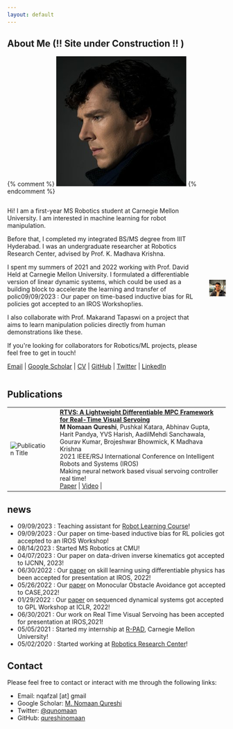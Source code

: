 ```yaml
---
layout: default
---
```


## About Me (!! Site under Construction !! )

{% comment %}  <img class="profile-picture" src="sherlock.jpg">
{% endcomment %}

<div style="display: flex; align-items: center; justify-content: space-between; margin-bottom: 20px;">
  <div style="flex-grow: 1; margin-right: 20px;">
    <p>Hi! I am a first-year MS Robotics student at Carnegie Mellon University. I am interested in machine learning for robot manipulation.</p>

<p>Before that, I completed my integrated BS/MS degree from IIIT Hyderabad. I was an undergraduate researcher at Robotics Research Center, advised by Prof. K. Madhava Krishna.</p>

<p>I spent my summers of 2021 and 2022 working with Prof. David Held at Carnegie Mellon University. I formulated a differentiable version of linear dynamic systems, which could be used as a building block to accelerate the learning and transfer of polic09/09/2023 : Our paper on time-based inductive bias for RL policies got accepted to an IROS Workshop!ies.</p>

<p>I also collaborate with Prof. Makarand Tapaswi on a project that aims to learn manipulation policies directly from human demonstrations like these.</p>

<p>If you're looking for collaborators for Robotics/ML projects, please feel free to get in touch!</p>
    <!-- More text about you... -->
    <p>
      <a href="mailto:nqafzal@gmail.com">Email</a> |
      <a href="link-to-google-scholar">Google Scholar</a> |
      <a href="link-to-cv">CV</a> |
      <a href="link-to-github">GitHub</a> |
      <a href="link-to-twitter">Twitter</a> |
      <a href="link-to-linkedin">LinkedIn</a>
    </p>
  </div>
  <div>
    <img src="images/nomaan.png" alt="Your Name" style="width: 200px; height: auto;">
  </div>
</div>

## Publications

<table style="border: none !important; border-collapse: collapse;">
  <tr>
    <td style="border: none !important;">
      <img src="images/rtvs.gif" alt="Publication Title" style="width: 200px; height: auto;"/>
    </td>
    <td style="border: none !important; padding-left: 20px;">
      <strong><a href="https://ieeexplore.ieee.org/abstract/document/9636290">RTVS: A Lightweight Differentiable MPC Framework for Real-Time Visual Servoing</a></strong><br/>
      <b>M Nomaan Qureshi</b>, Pushkal Katara, Abhinav Gupta, Harit Pandya, YVS Harish, AadilMehdi Sanchawala, Gourav Kumar, Brojeshwar Bhowmick, K Madhava Krishna<br/>
      2021 IEEE/RSJ International Conference on Intelligent Robots and Systems (IROS)<br/>
      Making neural network based visual servoing controller real time!<br/>
      <a href="https://ieeexplore.ieee.org/abstract/document/9636290">Paper</a> |
      <a href="https://www.youtube.com/watch?v=iQidWKBwkDw">Video</a> |
      <!-- <a href="link-to-code">Code</a> -->
    </td>
  </tr>
</table>

## news
* 09/09/2023 : Teaching assistant for [Robot Learning Course](https://16-831.github.io/)!
* 09/09/2023 : Our paper on time-based inductive bias for RL policies got accepted to an IROS Workshop!
* 08/14/2023 : Started MS Robotics at CMU!
* 04/07/2023 : Our paper on data-driven inverse kinematics got accepted to IJCNN, 2023!
* 06/30/2022 : Our [paper](https://arxiv.org/pdf/2208.01960.pdf) on skill learning using differentiable physics has been accepted for presentation at IROS, 2022!
* 05/26/2022 : Our [paper](https://sites.google.com/view/monocular-obstacle/home) on Monocular Obstacle Avoidance got accepted to CASE,2022!
* 01/29/2022 : Our [paper](https://openreview.net/forum?id=rF-fT4pN1Wc&referrer=%5Bthe%20profile%20of%20Mohammad%20Nomaan%20Qureshi%5D) on sequenced dynamical systems got accepted to GPL Workshop at ICLR, 2022!
* 06/30/2021 : Our work on Real Time Visual Servoing has been accepted for presentation at IROS,2021!
* 05/05/2021 : Started my internship at [R-PAD](https://r-pad.github.io), Carnegie Mellon University!
* 05/02/2020 : Started working at [Robotics Research Center](https://robotics.iiit.ac.in)!

## Contact
Please feel free to contact or interact with me through the following links:

* Email: nqafzal [at] gmail
* Google Scholar: [M. Nomaan Qureshi](https://scholar.google.com/citations?user=ZmVf8kUAAAAJ&hl=en)
* Twitter: [@qunomaan](https://twitter.com/qunomaan)
* GitHub: [qureshinomaan](github.com/qureshinomaan)
